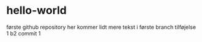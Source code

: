 # hello-world
første github repository
her kommer lidt mere tekst i første branch
tilføjelse 1
b2 commit 1